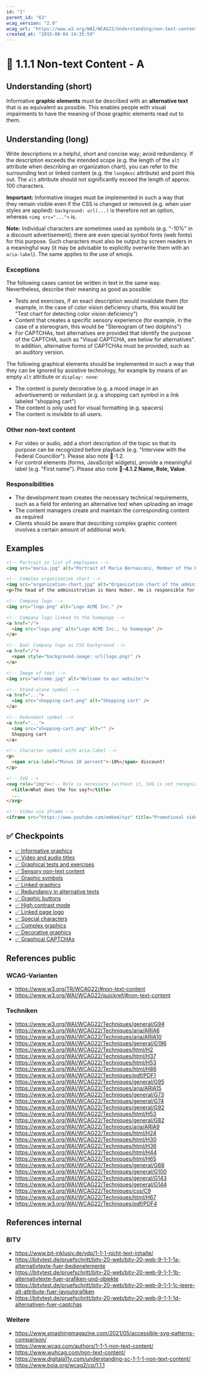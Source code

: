 ```yaml
---
id: "1"
parent_id: "63"
wcag_version: "2.0"
wcag_url: "https://www.w3.org/WAI/WCAG22/Understanding/non-text-content.html"
created_at: "2015-08-04 14:35:59"
---
```


# 📜 1.1.1 Non-text Content - A

## Understanding (short)

Informative **graphic elements** must be described with an **alternative text** that is as equivalent as possible. This enables people with visual impairments to have the meaning of those graphic elements read out to them.

## Understanding (long)

Write descriptions in a helpful, short and concise way; avoid redundancy. If the description exceeds the intended scope (e.g. the length of the `alt` attribute when describing an organization chart), you can refer to the surrounding text or linked content (e.g. the `longdesc` attribute) and point this out. The `alt` attribute should not significantly exceed the length of approx. 100 characters.

**Important:** Informative images must be implemented in such a way that they remain visible even if the CSS is changed or removed (e.g. when user styles are applied): `background: url(...)` is therefore not an option, whereas `<img src="...">` is.

**Note:** Individual characters are sometimes used as symbols (e.g. "-10%" in a discount advertisement); there are even special symbol fonts (web fonts) for this purpose. Such characters must also be output by screen readers in a meaningful way (it may be advisable to explicitly overwrite them with an `aria-label`). The same applies to the use of emojis.

### Exceptions

The following cases cannot be written in text in the same way. Nevertheless, describe their meaning as good as possible:

- Tests and exercises, if an exact description would invalidate them (for example, in the case of color vision deficiency charts, this would be "Test chart for detecting color vision deficiency")
- Content that creates a specific sensory experience (for example, in the case of a stereogram, this would be "Stereogram of two dolphins")
- For CAPTCHAs, text alternatives are provided that identify the purpose of the CAPTCHA, such as "Visual CAPTCHA, see below for alternatives". In addition, alternative forms of CAPTCHAs must be provided, such as an auditory version.

The following graphical elements should be implemented in such a way that they can be ignored by assistive technology, for example by means of an empty `alt` attribute or `display: none`:

- The content is purely decorative (e.g. a mood image in an advertisement) or redundant (e.g. a shopping cart symbol in a link labeled "shopping cart")
- The content is only used for visual formatting (e.g. spacers)
- The content is invisible to all users.

### Other non-text content

- For video or audio, add a short description of the topic so that its purpose can be recognized before playback (e.g. "Interview with the Federal Councillor"). Please also note 📜-1.2.
- For control elements (forms, JavaScript widgets), provide a meaningful label (e.g. "First name"). Please also note **📜-4.1.2 Name, Role, Value**.

### Responsibilities

- The development team creates the necessary technical requirements, such as a field for entering an alternative text when uploading an image
- The content managers create and maintain the corresponding content as required
- Clients should be aware that describing complex graphic content involves a certain amount of additional work.

## Examples

```html
<!-- Portrait in list of employees -->
<img src="maria.jpg" alt="Portrait of Maria Bernasconi, Member of the Board of Directors" />

<!-- Complex organization chart -->
<img src="organization-chart.jpg" alt="Organization chart of the administration. Explanation below." />
<p>The head of the administration is Hans Huber. He is responsible for...</p>

<!-- Company logo -->
<img src="logo.png" alt="Logo ACME Inc." />

<!-- Company logo linked to the homepage -->
<a href="/">
  <img src="logo.png" alt="Logo ACME Inc., to homepage" />
</a>

<!-- Bad: Company logo as CSS background -->
<a href="/">
  <span style="background-image: url(logo.png)" />
</a>

<!-- Image of text -->
<img src="welcome.jpg" alt="Welcome to our website!">

<!-- Stand-alone symbol -->
<a href="...">
  <img src="shopping-cart.png" alt="Shopping cart" />
</a>

<!-- Redundant symbol -->
<a href="...">
  <img src="shopping-cart.png" alt="" />
  Shopping cart
</a>

<!-- Character symbol with aria-label -->
<p>
  <span aria-label="Minus 10 percent">-10%</span> discount!
</p>

<!-- SVG -->
<svg role="img"><!-- Role is necessary (without it, SVG is not recognized as a graphic) -->
  <title>What does the fox say?</title>
  ...
</svg>

<!-- Video via iFrame -->
<iframe src="https://www.youtube.com/embed/xyz" title="Promotional video XYZ"></iframe>
```

## ✅ Checkpoints

- [✅ Informative graphics](informative-graphics)
- [✅ Video and audio titles](video-and-audio-titles)
- [✅ Graphical tests and exercises](graphical-tests-and-exercises)
- [✅ Sensory non-text content](sensory-non-text-content)
- [✅ Graphic symbols](graphic-symbols)
- [✅ Linked graphics](linked-graphics)
- [✅ Redundancy in alternative texts](redundancy-in-alternative-texts)
- [✅ Graphic buttons](graphic-buttons)
- [✅ High contrast mode](high-contrast-mode)
- [✅ Linked page logo](linked-page-logo)
- [✅ Special characters](special-characters)
- [✅ Complex graphics](complex-graphics)
- [✅ Decorative graphics](decorative-graphics)
- [✅ Graphical CAPTCHAs](graphical-captchas)

## References public

### WCAG-Varianten
- <https://www.w3.org/TR/WCAG22/#non-text-content>
- <https://www.w3.org/WAI/WCAG22/quickref/#non-text-content>

### Techniken
- <https://www.w3.org/WAI/WCAG22/Techniques/general/G94>
- <https://www.w3.org/WAI/WCAG22/Techniques/aria/ARIA6>
- <https://www.w3.org/WAI/WCAG22/Techniques/aria/ARIA10>
- <https://www.w3.org/WAI/WCAG22/Techniques/general/G196>
- <https://www.w3.org/WAI/WCAG22/Techniques/html/H2>
- <https://www.w3.org/WAI/WCAG22/Techniques/html/H37>
- <https://www.w3.org/WAI/WCAG22/Techniques/html/H53>
- <https://www.w3.org/WAI/WCAG22/Techniques/html/H86>
- <https://www.w3.org/WAI/WCAG22/Techniques/pdf/PDF1>
- <https://www.w3.org/WAI/WCAG22/Techniques/general/G95>
- <https://www.w3.org/WAI/WCAG22/Techniques/aria/ARIA15>
- <https://www.w3.org/WAI/WCAG22/Techniques/general/G73>
- <https://www.w3.org/WAI/WCAG22/Techniques/general/G74>
- <https://www.w3.org/WAI/WCAG22/Techniques/general/G92>
- <https://www.w3.org/WAI/WCAG22/Techniques/html/H53>
- <https://www.w3.org/WAI/WCAG22/Techniques/general/G82>
- <https://www.w3.org/WAI/WCAG22/Techniques/aria/ARIA9>
- <https://www.w3.org/WAI/WCAG22/Techniques/html/H24>
- <https://www.w3.org/WAI/WCAG22/Techniques/html/H30>
- <https://www.w3.org/WAI/WCAG22/Techniques/html/H36>
- <https://www.w3.org/WAI/WCAG22/Techniques/html/H44>
- <https://www.w3.org/WAI/WCAG22/Techniques/html/H65>
- <https://www.w3.org/WAI/WCAG22/Techniques/general/G68>
- <https://www.w3.org/WAI/WCAG22/Techniques/general/G100>
- <https://www.w3.org/WAI/WCAG22/Techniques/general/G143>
- <https://www.w3.org/WAI/WCAG22/Techniques/general/G144>
- <https://www.w3.org/WAI/WCAG22/Techniques/css/C9>
- <https://www.w3.org/WAI/WCAG22/Techniques/html/H67>
- <https://www.w3.org/WAI/WCAG22/Techniques/pdf/PDF4>

## References internal

### BITV
- <https://www.bit-inklusiv.de/vdp/1-1-1-nicht-text-inhalte/>
- <https://bitvtest.de/pruefschritt/bitv-20-web/bitv-20-web-9-1-1-1a-alternativtexte-fuer-bedienelemente>
- <https://bitvtest.de/pruefschritt/bitv-20-web/bitv-20-web-9-1-1-1b-alternativtexte-fuer-grafiken-und-objekte>
- <https://bitvtest.de/pruefschritt/bitv-20-web/bitv-20-web-9-1-1-1c-leere-alt-attribute-fuer-layoutgrafiken>
- <https://bitvtest.de/pruefschritt/bitv-20-web/bitv-20-web-9-1-1-1d-alternativen-fuer-captchas>

### Weitere
- <https://www.smashingmagazine.com/2021/05/accessible-svg-patterns-comparison/>
- <https://www.wcag.com/authors/1-1-1-non-text-content/>
- <https://www.wuhcag.com/non-text-content/>
- <https://www.digitala11y.com/understanding-sc-1-1-1-non-text-content/>
- <https://www.boia.org/wcag2/cp/1.1.1>